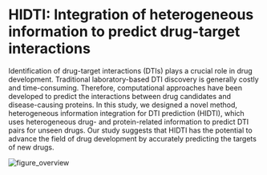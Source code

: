 # HIDTI: Integration of heterogeneous information to predict drug-target interactions

	
Identification of drug-target interactions (DTIs) plays a crucial role in drug development. Traditional laboratory-based DTI discovery is generally costly and time-consuming. Therefore, computational approaches have been developed to predict the interactions between drug candidates and disease-causing proteins. In this study, we designed a novel method, heterogeneous information integration for DTI prediction (HIDTI), which uses heterogeneous drug- and protein-related information to predict DTI pairs for unseen drugs. Our study suggests that HIDTI has the potential to advance the field of drug development by accurately predicting the targets of new drugs.

![figure_overview](https://user-images.githubusercontent.com/44692810/120659207-1978a000-c4c1-11eb-82fc-cf0920abc335.png)
